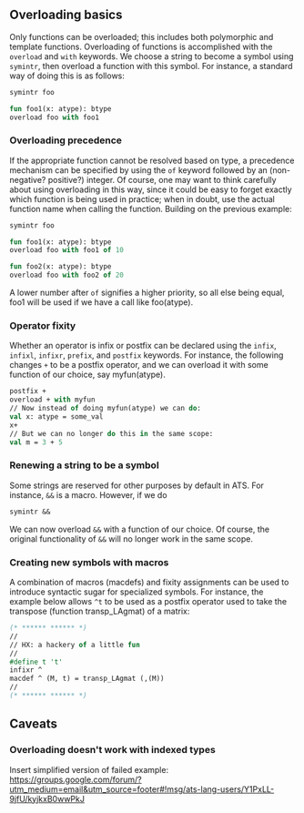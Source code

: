 ## Overloading basics

Only functions can be overloaded; this includes both polymorphic and template functions. 
Overloading of functions is accomplished with the `overload` 
and `with` keywords. We choose a string to become a symbol using `symintr`,
then overload a function with this symbol. For instance, a standard
way of doing this is as follows:

```ocaml
symintr foo

fun foo1(x: atype): btype
overload foo with foo1
```

### Overloading precedence
If the appropriate function cannot be resolved based on type, a precedence
mechanism can be specified by using the `of` keyword followed by an (non-negative? positive?) integer. 
Of course, one may want to think carefully
about using overloading in this way, since it could be easy to forget
exactly which function is being used in practice; when in doubt, use the
actual function name when calling the function. Building on the 
previous example:

```ocaml
symintr foo

fun foo1(x: atype): btype
overload foo with foo1 of 10

fun foo2(x: atype): btype
overload foo with foo2 of 20
```

A lower number after `of` signifies a higher priority, so all else being equal, foo1 will be used
if we have a call like foo(atype).

### Operator fixity

Whether an operator is infix or postfix can be declared using the  `infix`, `infixl`, `infixr`, `prefix`, and `postfix` keywords. For instance, the following changes `+` to be a postfix operator, and we can overload it with
some function of our choice, say myfun(atype).

```ocaml
postfix +
overload + with myfun
// Now instead of doing myfun(atype) we can do:
val x: atype = some_val
x+
// But we can no longer do this in the same scope:
val m = 3 + 5
```


### Renewing a string to be a symbol
Some strings are reserved for other purposes by default in ATS. For instance, `&&` is a macro.
However, if we do

```ocaml
symintr &&
```

We can now overload `&&` with a function of our choice. Of course, the original functionality of `&&` will no longer
work in the same scope.


### Creating new symbols with macros

A combination of macros (macdefs) and fixity assignments can be used
to introduce syntactic sugar for specialized symbols. For instance,
the example below allows `^t` to be used as a postfix operator used
to take the transpose (function transp_LAgmat) of a matrix: 

```ocaml
(* ****** ****** *)
//
// HX: a hackery of a little fun
//
#define t 't'
infixr ^
macdef ^ (M, t) = transp_LAgmat (,(M))
//
(* ****** ****** *)
```

## Caveats

### Overloading doesn't work with indexed types

Insert simplified version of failed example:
https://groups.google.com/forum/?utm_medium=email&utm_source=footer#!msg/ats-lang-users/Y1PxLL-9jfU/kyjkxB0wwPkJ